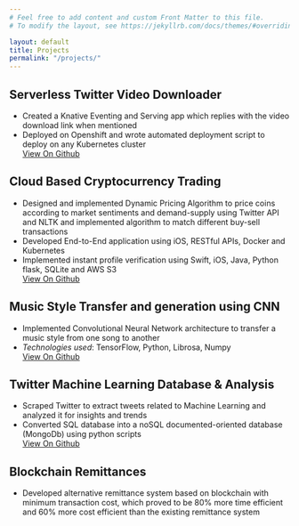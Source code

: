 ```yaml
---
# Feel free to add content and custom Front Matter to this file.
# To modify the layout, see https://jekyllrb.com/docs/themes/#overriding-theme-defaults

layout: default
title: Projects
permalink: "/projects/"
---
```



## Serverless Twitter Video Downloader
- Created a Knative Eventing and Serving app which replies with the video download link when mentioned
- Deployed on Openshift and wrote automated deployment script to deploy on any Kubernetes cluster<br/>
[View On Github](https://praa.tk/sless)

## Cloud Based Cryptocurrency Trading 
- Designed and implemented Dynamic Pricing Algorithm to price coins according to market sentiments and demand-supply using Twitter API and NLTK and implemented algorithm to match different buy-sell transactions
- Developed End-to-End application using iOS, RESTful APIs, Docker and Kubernetes
- Implemented instant profile verification using Swift, iOS, Java, Python flask, SQLite and AWS S3<br/>
[View On Github](https://praa.tk/crypto)

## Music Style Transfer and generation using CNN
- Implemented Convolutional Neural Network architecture to transfer a music style from one song to another
- _Technologies used_: TensorFlow, Python, Librosa, Numpy<br/>
[View On Github](https://praa.tk/music)

## Twitter Machine Learning Database &amp; Analysis 
- Scraped Twitter to extract tweets related to Machine Learning and analyzed it for insights and trends
- Converted SQL database into a noSQL documented-oriented database (MongoDb) using python scripts<br/>
[View On Github](https://praa.tk/tmldb)

## Blockchain Remittances
- Developed alternative remittance system based on blockchain with minimum transaction cost, which proved to be 80% more time efficient and 60% more cost efficient than the existing remittance system<br/>
